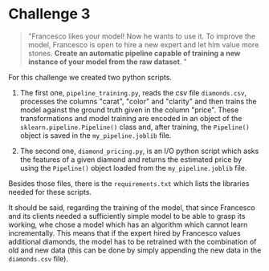 # Challenge 3

> "Francesco likes your model! Now he wants to use it. To improve the model, Francesco is open to hire a new expert and let him value more stones. **Create an automatic pipeline capable of training a new instance of your model from the raw dataset**. "

For this challenge we created two python scripts.

1. The first one, `pipeline_training.py`, reads the csv file `diamonds.csv`, processes the columns "carat", "color" and "clarity" and then trains the model against the ground truth given in the column "price". These transformations and model training are encoded in an object of the `sklearn.pipeline.Pipeline()` class and, after training, the `Pipeline()` object is saved in the `my_pipeline.joblib` file.

2. The second one, `diamond_pricing.py`, is an I/O python script which asks the features of a given diamond and returns the estimated price by using the `Pipeline()` object loaded from the `my_pipeline.joblib` file.

Besides those files, there is the `requirements.txt` which lists the libraries needed for these scripts.

It should be said, regarding the training of the model, that since Francesco and its clients needed a sufficiently simple model to be able to grasp its working, whe chose a model which has an algorithm which cannot learn incrementally. This means that if the expert hired by Francesco values additional diamonds, the model has to be retrained with the combination of old and new data (this can be done by simply appending the new data in the `diamonds.csv` file).
